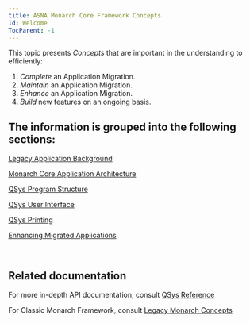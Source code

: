 ```yaml
---
title: ASNA Monarch Core Framework Concepts
Id: Welcome
TocParent: -1
---
```


This topic presents *Concepts* that are important in the understanding to efficiently:

1. *Complete* an Application Migration.
2. *Maintain* an Application Migration.
3. *Enhance* an Application Migration.
4. *Build* new features on an ongoing basis.

## The information is grouped into the following sections:

[Legacy Application Background](/concepts/background/background-overview.html)

[Monarch Core Application Architecture](/concepts/architecture/architecture-overview.html)

[QSys Program Structure](/concepts/program-structure/program-structure-overview.html)

[QSys User Interface](/concepts/user-interface/ui-overview)

[QSys Printing](/concepts/printing/printing_overview.html)

[Enhancing Migrated Applications](/concepts/enhancements/enhancements-overview.html)


<br>

## Related documentation
For more in-depth API documentation, consult [QSys Reference](/reference/reference-overview.html)

For Classic Monarch Framework, consult [Legacy Monarch Concepts](/concepts/MonarchFX/Welcome.html)

<br>
<br>

